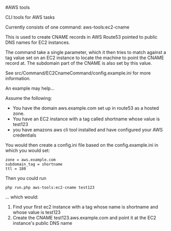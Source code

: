 #AWS tools

CLI tools for AWS tasks

Currently consists of one command: aws-tools:ec2-cname

This is used to create CNAME records in AWS Route53 pointed to public DNS names for EC2 instances.

The command take a single parameter, which it then tries to match against a tag value set on an EC2 instance to locate the
machine to point the CNAME record at.  The subdomain part of the CNAME is also set by this value.

See src/Command/EC2CnameCommand/config.example.ini for more information.

An example may help...

Assume the following:
* You have the domain aws.example.com set up in route53 as a hosted zone.
* You have an EC2 instance with a tag called shortname whose value is test123
* you have amazons aws cli tool installed and have configured your AWS credentials 

You would then create a config.ini file based on the config.example.ini in which you would set:
```
zone = aws.example.com
subdomain_tag = shortname
ttl = 180
```

Then you could run
```
php run.php aws-tools:ec2-cname test123
```

... which would:

1. Find your first ec2 instance with a tag whose name is shortname and whose value is test123
2. Create the CNAME test123.aws.example.com and point it at the EC2 instance's public DNS name